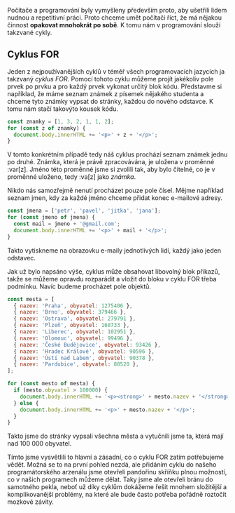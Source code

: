 Počítače a programování byly vymyšleny především proto, aby ušetřili lidem
nudnou a repetitivní práci. Proto chceme umět počítači říct, že má nějakou
činnost **opakovat mnohokrát po sobě**. K tomu nám v programování slouží takzvané
cykly.

## Cyklus FOR

Jeden z nejpoužívanějších cyklů v téměř všech programovacích jazycích ja
takzvaný _cyklus FOR_. Pomocí tohoto cyklu můžeme projít jakékoliv pole prvek po
prvku a pro každý prvek vykonat určitý blok kódu. Představme si například, že
máme seznam známek z písemek nějakého studenta a chceme tyto známky vypsat do stránky, každou do nového odstavce. K tomu nám stačí takovýto kousek kódu.

```js
const znamky = [1, 3, 2, 1, 1, 2];
for (const z of znamky) {
  document.body.innerHTML += '<p>' + z + '</p>';
}
```

V tomto konkrétním případě tedy náš cyklus prochází seznam známek jednu po
druhé. Známka, která je právě zpracovávána, je uložena v proměnné :var[z]. Jméno
této proměnné jsme si zvolili tak, aby bylo čitelné, co je v proměnné uloženo,
tedy :va[z] jako _známka_.

Nikdo nás samozřejmě nenutí procházet pouze pole čísel. Mějme například seznam jmen, kdy za každé jméno chceme přidat konec e-mailové adresy.

```js
const jmena = ['petr', 'pavel', 'jitka', 'jana'];
for (const jmeno of jmena) {
  const mail = jmeno + '@gmail.com';
  document.body.innerHTML += '<p>' + mail + '</p>';
}
```

Takto vytiskneme na obrazovku e-maily jednotlivých lidí, každý jako jeden odstavec.

Jak už bylo napsáno výše, cyklus může obsahovat libovolný blok příkazů, takže
se můžeme opravdu rozparádit a vložit do bloku v cyklu FOR třeba podmínku. Navíc budeme procházet pole objektů.

```js
const mesta = [
  { nazev: 'Praha', obyvatel: 1275406 },
  { nazev: 'Brno', obyvatel: 379466 },
  { nazev: 'Ostrava', obyvatel: 279791 },
  { nazev: 'Plzeň', obyvatel: 168733 },
  { nazev: 'Liberec', obyvatel: 102951 },
  { nazev: 'Olomouc', obyvatel: 99496 },
  { nazev: 'České Budějovice', obyvatel: 93426 },
  { nazev: 'Hradec Králové', obyvatel: 90596 },
  { nazev: 'Ústí nad Labem', obyvatel: 90378 },
  { nazev: 'Pardubice', obyvatel: 88520 },
];

for (const mesto of mesta) {
  if (mesto.obyvatel > 100000) {
    document.body.innerHTML += '<p><strong>' + mesto.nazev + '</strong></p>';
  } else {
    document.body.innerHTML += '<p>' + mesto.nazev + '</p>';
  }
}
```

Takto jsme do stránky vypsali všechna města a vytučnili jsme ta, která mají nad 100 000 obyvatel.

Tímto jsme vysvětlili to hlavní a zásadní, co o cyklu FOR zatím potřebujeme vědět. Možná se to na první pohled nezdá, ale přidáním cyklu do našeho programátorského arzenálu jsme otevřeli pandořinu skříňku plnou možností, co v našich programech můžeme dělat. Taky jsme ale otevřeli bránu do samotného pekla, neboť už díky cyklům dokážeme řešit mnohem složitější a komplikovanější problémy, na které ale bude často potřeba pořádně roztočit mozkové závity.
